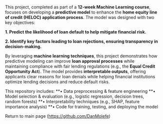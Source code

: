 
This project, completed as part of a **12-week Machine Learning course**, focuses on developing a **predictive model** to enhance the **home equity line of credit (HELOC) application process**. The model was designed with two key objectives:

**1.	Predict the likelihood of loan default to help mitigate financial risk.**

**2.	Identify key factors leading to loan rejections, ensuring transparency in decision-making.**

By leveraging **machine learning techniques**, this project demonstrates how predictive modeling can improve **loan approval processes** while maintaining compliance with fair lending regulations (e.g., the **Equal Credit Opportunity Act**). The model provides **interpretable outputs**, offering applicants clear reasons for loan denials while helping financial institutions optimize lending decisions and reduce default risks.

This repository includes:
**•	Data preprocessing & feature engineering
**•	Model selection & evaluation (e.g., logistic regression, decision trees, random forests)
**•	Interpretability techniques (e.g., SHAP, feature importance analysis)
**•	Code for training, testing, and deploying the model

Return to main page (https://github.com/DanMolefe)
